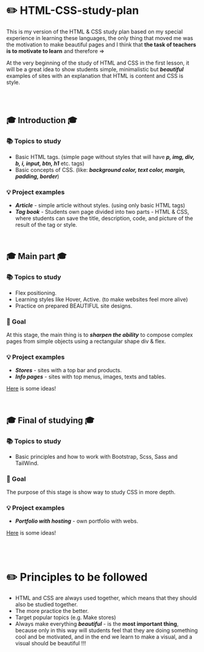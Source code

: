 # ✏️ HTML-CSS-study-plan
This is my version of the HTML & CSS study plan based on my special experience in learning these languages, the only thing that moved me was the motivation to make beautiful pages and I think that **the task of teachers is to motivate to learn** and therefore =>

At the very beginning of the study of HTML and CSS in the first lesson, it will be a great idea to show students simple, minimalistic but _**beautiful**_ examples of sites with an explanation that HTML is content and CSS is style.

<br>
<br>

## 🎓 Introduction 🎓
### 📚 Topics to study
 - Basic HTML tags. (simple page without styles that will have _**p, img, div, b, i, input, btn, h1**_ etc. tags)
 - Basic concepts of CSS. (like: _**background color, text color, margin, padding, border**_)
 
### 💡 Project examples 
 - _**Article**_  -  simple article without styles. (using only basic HTML tags)
 - _**Tag book**_ -  Students own page divided into two parts - HTML & CSS, where students can save the title, description, code, and picture of the result of the tag or style.

<br>

## 🎓 Main part 🎓
### 📚 Topics to study
 - Flex positioning.
 - Learning styles like Hover, Active. (to make websites feel more alive)
 - Practice on prepared BEAUTIFUL site designs.

### 🎯 Goal
At this stage, the main thing is to _**sharpen the ability**_ to compose complex pages from simple objects using a rectangular shape div & flex.

### 💡 Project examples
 - _**Stores**_ - sites with a top bar and products.
 - _**Info pages**_ - sites with top menus, images, texts and tables.
 
<a href="https://github.com/DenisMatsenko/HTML-CSS-study-plan/blob/main/Examples.md">Here</a> is some ideas!  

<br>

## 🎓 Final of studying 🎓
### 📚 Topics to study
 - Basic principles and how to work with Bootstrap, Scss, Sass and TailWind.

### 🎯 Goal
The purpose of this stage is show way to study CSS in more depth.

### 💡 Project examples
 - _**Portfolio with hosting**_ - own portfolio with webs.
 
<a href="https://github.com/DenisMatsenko/HTML-CSS-study-plan/blob/main/Examples.md">Here</a> is some ideas!  

<br>
<br>

# ✏️ Principles to be followed
 - HTML and CSS are always used together, which means that they should also be studied together.
 - The more practice the better.
 - Target popular topics (e.g. Make stores)
 - Always make everything _**beautiful**_ - is the **most important thing**, because only in this way will students feel that they are doing something cool and be motivated, and in the end we learn to make a visual, and a visual should be beautiful !!!


